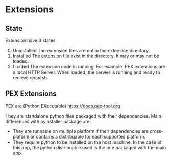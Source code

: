 # Extensions

## State

Extension have 3 states

0. Uninstalled
   The extension files are not in the extension directory.
1. Installed
   The extension file exist in the directory. It may or may not be loaded.
2. Loaded
   The extension code is running.
   For example, PEX extensions are a local HTTP Server. When loaded, the servier is running and ready to recieve requests

## PEX Extensions

PEX are (Python EXecutable) https://docs.pex-tool.org

They are standalone python files packaged with their dependencies.
Main differences with pyinstaller package are:

- They are runnable on multiple platform if their dependencies are cross-plaform or contains a distribuable for each supported platform.
- They require python to be installed on the host machine. In the case of this app, the python distribuable used is the one packaged with the main app.

